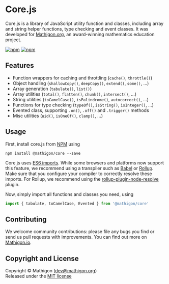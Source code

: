 # Core.js

Core.js is a library of JavaScript utility function and classes, including array
and string helper functions, type checking and event classes. It was developed
for [Mathigon.org](https://mathigon.org), an award-winning mathematics education
project.

[![npm](https://img.shields.io/npm/v/@mathigon/core.svg)](https://www.npmjs.com/package/@mathigon/core)
[![npm](https://img.shields.io/github/license/mathigon/core.js.svg)](https://github.com/mathigon/core.js/blob/master/LICENSE)


## Features

* Function wrappers for caching and throttling (`cache()`, `throttle()`)
* Object handling (`shallowCopy()`, `deepCopy()`, `extend()`, `some()`, …)
* Array generation (`tabulate()`, `list()`)
* Array utilities (`total()`, `flatten()`, `chunk()`, `intersect()`, …)
* String utilities (`toCamelCase()`, `isPalindrome()`, `autocorrect()`, …)
* Functions for type checking (`typeOf()`, `isString()`, `isInteger()`, …)
* Evented class, supporting `.on()`, `.off()` and `.trigger()` methods
* Misc utilities (`uid()`, `isOneOf()`, `clamp()`, …)


## Usage

First, install core.js from [NPM](https://www.npmjs.com/package/@mathigon/core)
using

```npm install @mathigon/core --save```

Core.js uses [ES6 imports](http://2ality.com/2014/09/es6-modules-final.html).
While some browsers and platforms now support this feature, we recommend using
a transpiler such as [Babel](http://babeljs.io/) or
[Rollup](https://rollupjs.org/).  Make sure that you configure your compiler to
correctly resolve these imports. For Rollup, we recommend using the
[rollup-plugin-node-resolve](https://github.com/rollup/rollup-plugin-node-resolve)
plugin.

Now, simply import all functions and classes you need, using

```js
import { tabulate, toCamelCase, Evented } from '@mathigon/core'
```


## Contributing

We welcome community contributions: please file any bugs you find or send us
pull requests with improvements. You can find out more on
[Mathigon.io](http://mathigon.io).


## Copyright and License

Copyright © Mathigon ([dev@mathigon.org](mailto:dev@mathigon.org))  
Released under the [MIT license](LICENSE)
